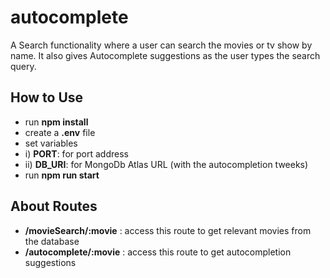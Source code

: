# autocomplete
A Search functionality where a user can search the movies or tv show by name. It also gives Autocomplete suggestions as the user types the search query.

## How to Use
- run **npm install**
- create a **.env** file
- set variables
- i)  **PORT**: for port address
- ii) **DB_URI**: for MongoDb Atlas URL (with the autocompletion tweeks)
- run **npm run start**

## About Routes
- __/movieSearch/:movie__ : access this route to get relevant movies from the database
- __/autocomplete/:movie__ : access this route to get autocompletion suggestions

